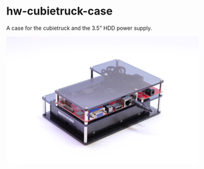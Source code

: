 # hw-cubietruck-case

A case for the cubietruck and the 3.5" HDD power supply.

![Case](docu/case-pic.jpg "Case")